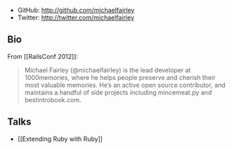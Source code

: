 * GitHub: http://github.com/michaelfairley
* Twitter: http://twitter.com/michaelfairley

## Bio

From [[RailsConf 2012]]:

> Michael Fairley (@michaelfairley) is the lead developer at 1000memories, where he helps people preserve and cherish their most valuable memories. He’s an active open source contributor, and maintains a handful of side projects including mincemeat.py and bestintrobook.com.

## Talks

* [[Extending Ruby with Ruby]]
